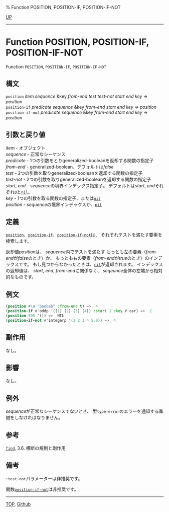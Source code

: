 % Function POSITION, POSITION-IF, POSITION-IF-NOT

[UP](17.3.html)  

---

# Function POSITION, POSITION-IF, POSITION-IF-NOT


Function `POSITION`, `POSITION-IF`, `POSITION-IF-NOT`


## 構文

`position` *item* *sequence*
 &key *from-end* *test* *test-not* *start* *end* *key* => *position*  
`position-if` *predicate* *sequence* &key *from-end* *start* *end* *key* => *position*  
`position-if-not` *predicate* *sequence* &key *from-end* *start* *end* *key* => *position*


## 引数と戻り値

*item* - オブジェクト  
*sequence* - 正常なシーケンス  
*predicate* - 1つの引数をとりgeneralized-booleanを返却する関数の指定子  
*from-end* - generalized-boolean、デフォルトは*false*  
*test* - 2つの引数を取りgeneralized-booleanを返却する関数の指定子  
*test-not* - 2つの引数を取りgeneralized-booleanを返却する関数の指定子  
*start*, *end* - *sequence*の境界インデックス指定子。
デフォルトは*start*, *end*それぞれ`0`と[`nil`](5.3.nil-variable.html)。  
*key* - 1つの引数を取る関数の指定子、または[`nil`](5.3.nil-variable.html)  
*position* - *sequence*の境界インデックスか、[`nil`](5.3.nil-variable.html)


## 定義

[`position`](17.3.position.html)、[`position-if`](17.3.position.html)、[`position-if-not`](17.3.position.html)は、
それぞれテストを満たす要素を検索します。

返却値*position*は、
*sequence*内でテストを満たす
もっとも左の要素（*from-end*が*false*のとき）か、
もっとも右の要素（*from-end*が*true*のとき）のインデックスです。
もし見つからなかったときは、[`nil`](5.3.nil-variable.html)が返却されます。
インデックスの返却値は、
*start*, *end*, *from-end*に関係なく、
*seqeunce*全体の左端から相対的なものです。


## 例文

```lisp
(position #\a "baobab" :from-end t) =>  4
(position-if #'oddp '((1) (2) (3) (4)) :start 1 :key #'car) =>  2
(position 595 '()) =>  NIL
(position-if-not #'integerp '(1 2 3 4 5.0)) =>  4 
```


## 副作用

なし。


## 影響

なし。


## 例外

*sequence*が正常なシーケンスでないとき、
型`type-error`のエラーを通知する準備をしなければなりません。


## 参考


[`find`](17.3.find.html),
3.6. 横断の規則と副作用


## 備考

`:test-not`パラメーターは非推奨です。

関数[`position-if-not`](17.3.position.html)は非推奨です。


---
[TOP](index.html),  [Github](https://github.com/nptcl/npt-japanese)


